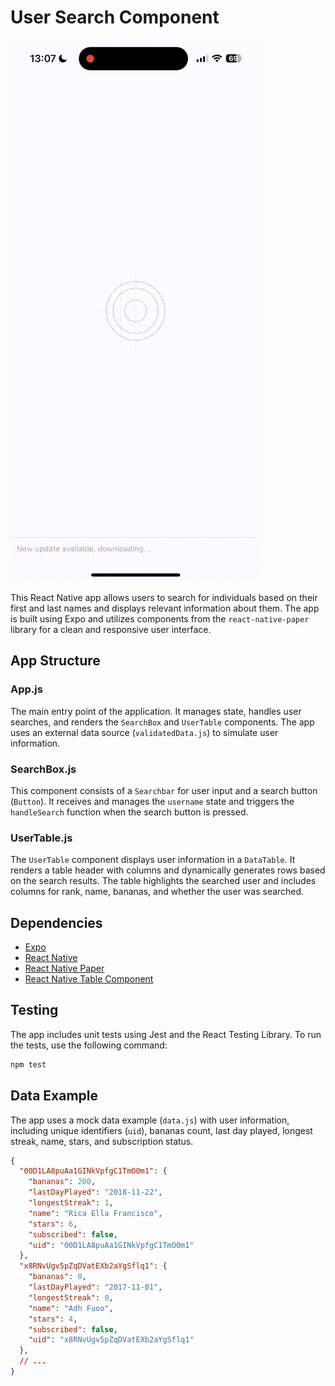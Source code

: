 # User Search Component

![Demo GIF](./assets/demo.gif)

This React Native app allows users to search for individuals based on their first and last names and displays relevant information about them. The app is built using Expo and utilizes components from the `react-native-paper` library for a clean and responsive user interface.

## App Structure

### App.js

The main entry point of the application. It manages state, handles user searches, and renders the `SearchBox` and `UserTable` components. The app uses an external data source (`validatedData.js`) to simulate user information.

### SearchBox.js

This component consists of a `Searchbar` for user input and a search button (`Button`). It receives and manages the `username` state and triggers the `handleSearch` function when the search button is pressed.

### UserTable.js

The `UserTable` component displays user information in a `DataTable`. It renders a table header with columns and dynamically generates rows based on the search results. The table highlights the searched user and includes columns for rank, name, bananas, and whether the user was searched.

## Dependencies

- [Expo](https://expo.dev/)
- [React Native](https://reactnative.dev/)
- [React Native Paper](https://callstack.github.io/react-native-paper/)
- [React Native Table Component](https://github.com/Glabb/react-native-table-component)

## Testing

The app includes unit tests using Jest and the React Testing Library. To run the tests, use the following command:

```bash
npm test
```

## Data Example

The app uses a mock data example (`data.js`) with user information, including unique identifiers (`uid`), bananas count, last day played, longest streak, name, stars, and subscription status.

```json
{
  "00D1LA8puAa1GINkVpfgC1TmO0m1": {
    "bananas": 200,
    "lastDayPlayed": "2018-11-22",
    "longestStreak": 1,
    "name": "Rica Ella Francisco",
    "stars": 6,
    "subscribed": false,
    "uid": "00D1LA8puAa1GINkVpfgC1TmO0m1"
  },
  "x8RNvUgv5pZqDVatEXb2aYgSflq1": {
    "bananas": 0,
    "lastDayPlayed": "2017-11-01",
    "longestStreak": 0,
    "name": "Adh Fuoo",
    "stars": 4,
    "subscribed": false,
    "uid": "x8RNvUgv5pZqDVatEXb2aYgSflq1"
  },
  // ...
}
```